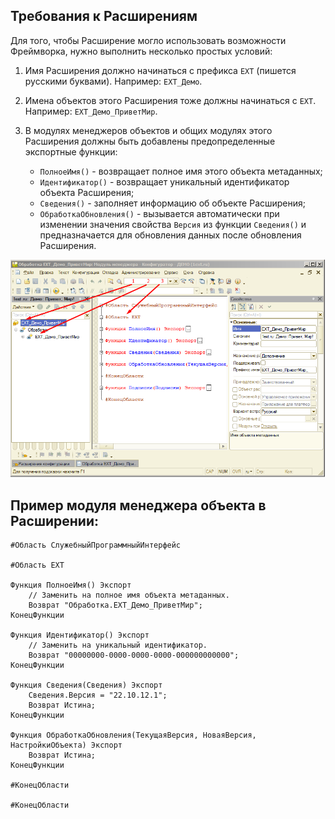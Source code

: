 ## Требования к Расширениям

Для того, чтобы Расширение могло использовать возможности Фреймворка, нужно выполнить несколько простых условий:

1. Имя Расширения должно начинаться с префикса `ЕХТ` (пишется русскими буквами). Например: `ЕХТ_Демо`.

2. Имена объектов этого Расширения тоже должны начинаться с `ЕХТ`. Например: `ЕХТ_Демо_ПриветМир`.

3. В модулях менеджеров объектов и общих модулях этого Расширения должны быть добавлены предопределенные экспортные функции: 
    - `ПолноеИмя()` - возвращает полное имя этого объекта метаданных;
    - `Идентификатор()` - возвращает уникальный идентификатор объекта Расширения; 
    - `Сведения()` - заполняет информацию об объекте Расширения;
    - `ОбработкаОбновления()` - вызывается автоматически при изменении значения свойства `Версия` из функции `Сведения()` и предназначается для обновления данных после обновления Расширения.

![Screenshot](../img/3%20%D0%BF%D1%80%D0%B0%D0%B2%D0%B8%D0%BB%D0%B0.png)

## Пример модуля менеджера объекта в Расширении:
```
#Область СлужебныйПрограммныйИнтерфейс

#Область ЕХТ

Функция ПолноеИмя() Экспорт
    // Заменить на полное имя объекта метаданных.
    Возврат "Обработка.ЕХТ_Демо_ПриветМир";
КонецФункции

Функция Идентификатор() Экспорт
    // Заменить на уникальный идентификатор.
    Возврат "00000000-0000-0000-0000-000000000000"; 
КонецФункции

Функция Сведения(Сведения) Экспорт
    Сведения.Версия = "22.10.12.1";
    Возврат Истина;
КонецФункции

Функция ОбработкаОбновления(ТекущаяВерсия, НоваяВерсия, НастройкиОбъекта) Экспорт 
    Возврат Истина;
КонецФункции

#КонецОбласти

#КонецОбласти
```    